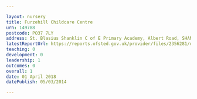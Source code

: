 ```yaml
---

layout: nursery
title: Furzehill Childcare Centre
urn: 149788
postcode: PO37 7LY
address: St. Blasius Shanklin C of E Primary Academy, Albert Road, SHANKLIN, Isle of Wight, PO37 7LY
latestReportUrl: https://reports.ofsted.gov.uk/provider/files/2356281/urn/149788.pdf
teaching: 0
development: 0
leadership: 1
outcomes: 0
overall: 1
date: 01 April 2018 
datePublish: 05/03/2014

---
```

